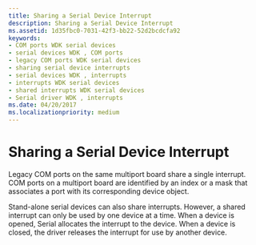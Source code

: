 ```yaml
---
title: Sharing a Serial Device Interrupt
description: Sharing a Serial Device Interrupt
ms.assetid: 1d35fbc0-7031-42f3-bb22-52d2bcdcfa92
keywords:
- COM ports WDK serial devices
- serial devices WDK , COM ports
- legacy COM ports WDK serial devices
- sharing serial device interrupts
- serial devices WDK , interrupts
- interrupts WDK serial devices
- shared interrupts WDK serial devices
- Serial driver WDK , interrupts
ms.date: 04/20/2017
ms.localizationpriority: medium
---
```


# Sharing a Serial Device Interrupt





Legacy COM ports on the same multiport board share a single interrupt. COM ports on a multiport board are identified by an index or a mask that associates a port with its corresponding device object.

Stand-alone serial devices can also share interrupts. However, a shared interrupt can only be used by one device at a time. When a device is opened, Serial allocates the interrupt to the device. When a device is closed, the driver releases the interrupt for use by another device.

 

 




